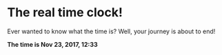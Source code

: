# The real time clock!

Ever wanted to know what the time is? Well, your journey is about to end!

**The time is Nov 23, 2017, 12:33**